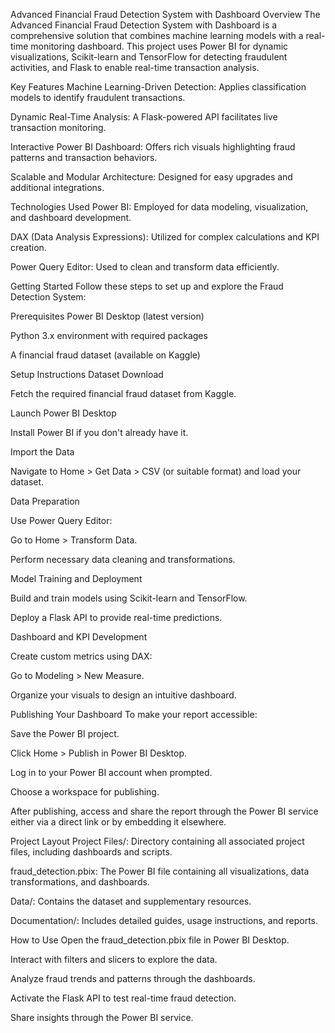 Advanced Financial Fraud Detection System with Dashboard
Overview
The Advanced Financial Fraud Detection System with Dashboard is a comprehensive solution that combines machine learning models with a real-time monitoring dashboard. This project uses Power BI for dynamic visualizations, Scikit-learn and TensorFlow for detecting fraudulent activities, and Flask to enable real-time transaction analysis.

Key Features
Machine Learning-Driven Detection: Applies classification models to identify fraudulent transactions.

Dynamic Real-Time Analysis: A Flask-powered API facilitates live transaction monitoring.

Interactive Power BI Dashboard: Offers rich visuals highlighting fraud patterns and transaction behaviors.

Scalable and Modular Architecture: Designed for easy upgrades and additional integrations.

Technologies Used
Power BI: Employed for data modeling, visualization, and dashboard development.

DAX (Data Analysis Expressions): Utilized for complex calculations and KPI creation.

Power Query Editor: Used to clean and transform data efficiently.

Getting Started
Follow these steps to set up and explore the Fraud Detection System:

Prerequisites
Power BI Desktop (latest version)

Python 3.x environment with required packages

A financial fraud dataset (available on Kaggle)

Setup Instructions
Dataset Download

Fetch the required financial fraud dataset from Kaggle.

Launch Power BI Desktop

Install Power BI if you don't already have it.

Import the Data

Navigate to Home > Get Data > CSV (or suitable format) and load your dataset.

Data Preparation

Use Power Query Editor:

Go to Home > Transform Data.

Perform necessary data cleaning and transformations.

Model Training and Deployment

Build and train models using Scikit-learn and TensorFlow.

Deploy a Flask API to provide real-time predictions.

Dashboard and KPI Development

Create custom metrics using DAX:

Go to Modeling > New Measure.

Organize your visuals to design an intuitive dashboard.

Publishing Your Dashboard
To make your report accessible:

Save the Power BI project.

Click Home > Publish in Power BI Desktop.

Log in to your Power BI account when prompted.

Choose a workspace for publishing.

After publishing, access and share the report through the Power BI service either via a direct link or by embedding it elsewhere.

Project Layout
Project Files/: Directory containing all associated project files, including dashboards and scripts.

fraud_detection.pbix: The Power BI file containing all visualizations, data transformations, and dashboards.

Data/: Contains the dataset and supplementary resources.

Documentation/: Includes detailed guides, usage instructions, and reports.

How to Use
Open the fraud_detection.pbix file in Power BI Desktop.

Interact with filters and slicers to explore the data.

Analyze fraud trends and patterns through the dashboards.

Activate the Flask API to test real-time fraud detection.

Share insights through the Power BI service.